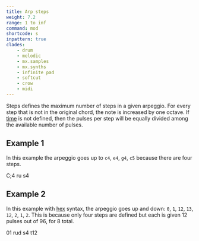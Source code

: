 ```yaml
---
title: Arp steps
weight: 7.2
range: 1 to inf
command: mod
shortcode: s
inpattern: true
clades:
    - drum
    - melodic
    - mx.samples
    - mx.synths
    - infinite pad
    - softcut
    - crow
    - midi
---
```


Steps defines the maximum number of steps in a given arpeggio. For every step that is not in the original chord, the note is increased by one octave. If [time](#time) is not defined, then the pulses per step will be equally divided among the available number of pulses. 

## Example 1

In this example the arpeggio goes up to `c4`, `e4`, `g4`, `c5` because there are four steps.

<p class="shiny">C;4 ru s4</p>

## Example 2

In this example with [hex](#hex) syntax, the arpeggio goes up and down: `0`, `1`, `12`, `13`, `12`, `2`, `1`, `2`. This is because only four steps are defined but each is given 12 pulses out of 96, for 8 total.

<p class="shiny">01 rud s4 t12</p>

